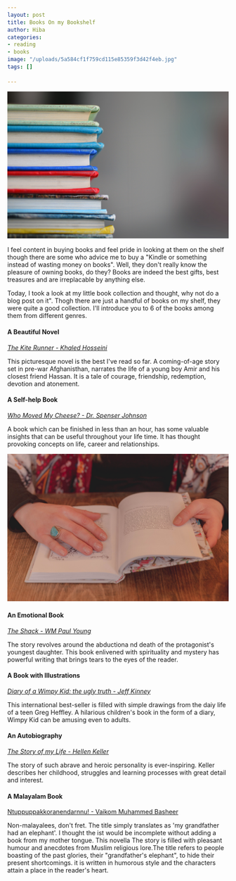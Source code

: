 ```yaml
---
layout: post
title: Books On my Bookshelf
author: Hiba
categories:
- reading
- books
image: "/uploads/5a584cf1f759cd115e85359f3d42f4eb.jpg"
tags: []

---
```

![](/uploads/kimberly-farmer-lUaaKCUANVI-unsplash.jpg)

I feel content in buying books and feel pride in looking at them on the shelf though there are some who advice me to buy a "Kindle or something instead of wasting money on books". Well, they don't really know the pleasure of owning books, do they? Books are indeed the best gifts, best treasures and are irreplacable by anything else.

Today, I took a look at my little book collection and thought, why not do a blog post on it". Thogh there are just a handful of books on my shelf, they were quite a good collection. I'll introduce you to 6 of the books among them from different genres.

#### A Beautiful Novel

[_The Kite Runner - Khaled Hosseini_](https://www.goodreads.com/book/show/77203.The_Kite_Runner "The Kite Runner-goodreads")

This picturesque novel is the best I've read so far. A coming-of-age story set in pre-war Afghanisthan, narrates the life of a young boy Amir and his closest friend Hassan. It is a tale of courage, friendship, redemption, devotion and atonement.

#### A Self-help Book

[_Who Moved My Cheese? - Dr. Spenser Johnson_](https://www.goodreads.com/book/show/4894.Who_Moved_My_Cheese_ "Who moved my cheese?")

A book which can be finished in less than an hour, has some valuable insights that can be useful throughout your life time. It has thought provoking concepts on life, career and relationships.

![](/uploads/dayne-topkin-6BY0TWIbKhY-unsplash.jpg)

#### An Emotional Book

[_The Shack - WM Paul Young_](https://www.goodreads.com/book/show/40874325-the-shack "The shack")

The story revolves around the abductiona nd death of the protagonist's youngest daughter. This book enlivened with spirituality and mystery has powerful writing that brings tears to the eyes of the reader.

#### A Book with Illustrations

[_Diary of a Wimpy Kid: the ugly truth - Jeff Kinney_]()

This international best-seller is filled with simple drawings from the daiy life of a teen Greg Heffley. A hilarious children's book in the form of a diary, Wimpy Kid can be amusing even to adults.

#### An Autobiography

[_The Story of my Life - Hellen Keller_](https://www.goodreads.com/book/show/821611.The_Story_of_My_Life "The Story of my Life")

The story of such abrave and heroic personality is ever-inspiring. Keller describes her childhood, struggles and learning processes with great detail and interest.

#### A Malayalam Book

[Ntuppuppakkoranendarnnu! - Vaikom Muhammed Basheer](https://www.goodreads.com/fr/book/show/35223097-ntuppuppakkoranendarnnu "Ntuppuppakkoranendarnnu!")

Non-malayalees, don't fret. The title simply translates as 'my grandfather had an elephant'. I thought the ist would be incomplete without adding a book from my mother tongue. This novella The story is filled with pleasant humour and anecdotes from Muslim religious lore.The title refers to people boasting of the past glories, their "grandfather's elephant", to hide their present shortcomings. it is written in humorous style and the characters attain a place in the reader's heart.